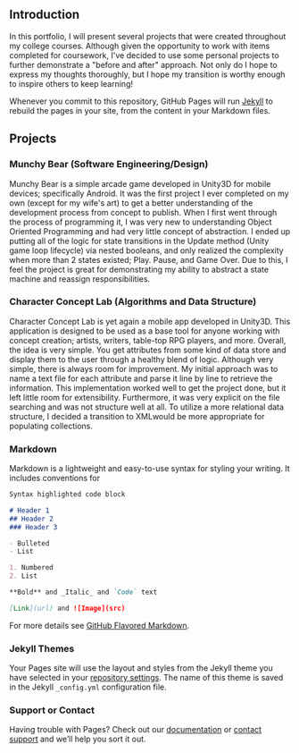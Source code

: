 ## Introduction

In this portfolio, I will present several projects that were created throughout my college courses. Although given the opportunity to work with items completed for coursework, I've decided to use some personal projects to further demonstrate a "before and after" approach. Not only do I hope to express my thoughts thoroughly, but I hope my transition is worthy enough to inspire others to keep learning!

Whenever you commit to this repository, GitHub Pages will run [Jekyll](https://jekyllrb.com/) to rebuild the pages in your site, from the content in your Markdown files.

## Projects
### Munchy Bear (Software Engineering/Design)

Munchy Bear is a simple arcade game developed in Unity3D for mobile devices; specifically Android. It was the first project I ever completed on my own (except for my wife's art) to get a better understanding of the development process from concept to publish. When I first went through the process of programming it, I was very new to understanding Object Oriented Programming and had very little concept of abstraction. I ended up putting all of the logic for state transitions in the Update method (Unity game loop lifecycle) via nested booleans, and only realized the complexity when more than 2 states existed; Play. Pause, and Game Over. Due to this, I feel the project is great for demonstrating my ability to abstract a state machine and reassign responsibilities.

### Character Concept Lab (Algorithms and Data Structure)

Character Concept Lab is yet again a mobile app developed in Unity3D. This application is designed to be used as a base tool for anyone working with concept creation; artists, writers, table-top RPG players, and more. Overall, the idea is very simple. You get attributes from some kind of data store and display them to the user through a healthy blend of logic. Although very simple, there is always room for improvement. My initial approach was to name a text file for each attribute and parse it line by line to retrieve the information. This implementation worked well to get the project done, but it left little room for extensibility. Furthermore, it was very explicit on the file searching and was not structure well at all. To utilize a more relational data structure, I decided a transition to XMLwould be more appropriate for populating collections.


### Markdown

Markdown is a lightweight and easy-to-use syntax for styling your writing. It includes conventions for

```markdown
Syntax highlighted code block

# Header 1
## Header 2
### Header 3

- Bulleted
- List

1. Numbered
2. List

**Bold** and _Italic_ and `Code` text

[Link](url) and ![Image](src)
```

For more details see [GitHub Flavored Markdown](https://guides.github.com/features/mastering-markdown/).

### Jekyll Themes

Your Pages site will use the layout and styles from the Jekyll theme you have selected in your [repository settings](https://github.com/Guppie1337/CS499-ePortfolio/settings). The name of this theme is saved in the Jekyll `_config.yml` configuration file.

### Support or Contact

Having trouble with Pages? Check out our [documentation](https://help.github.com/categories/github-pages-basics/) or [contact support](https://github.com/contact) and we’ll help you sort it out.
